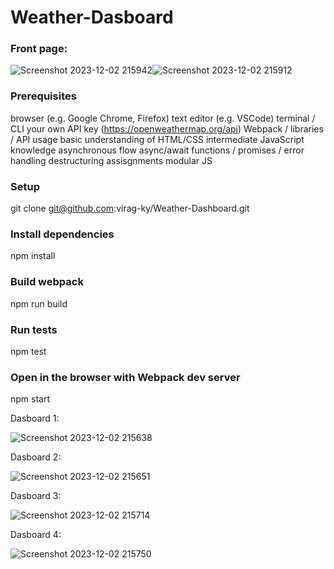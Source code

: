 # Weather-Dasboard

### Front page:

![Screenshot 2023-12-02 215942](https://github.com/RJ17069/Weather-Dasboard/assets/104430062/90085bb8-31eb-4e82-b1fd-fbe8168804b7)![Screenshot 2023-12-02 215912](https://github.com/RJ17069/Weather-Dasboard/assets/104430062/d8533d15-540f-4923-9ba6-a809f8a7f464)

### Prerequisites
browser (e.g. Google Chrome, Firefox)
text editor (e.g. VSCode)
terminal / CLI
your own API key (https://openweathermap.org/api)
Webpack / libraries / API usage
basic understanding of HTML/CSS
intermediate JavaScript knowledge
asynchronous flow
async/await functions / promises / error handling
destructuring assisgnments
modular JS

### Setup

git clone git@github.com:virag-ky/Weather-Dashboard.git

### Install dependencies

npm install

### Build webpack

npm run build

### Run tests

npm test

### Open in the browser with Webpack dev server

npm start

Dasboard 1:

![Screenshot 2023-12-02 215638](https://github.com/RJ17069/Weather-Dasboard/assets/104430062/c1ea85d1-2919-497e-bf22-c77b3f3d54fa)

Dasboard 2:

![Screenshot 2023-12-02 215651](https://github.com/RJ17069/Weather-Dasboard/assets/104430062/d063b0da-fa10-4bb2-a206-acf579185515)


Dasboard 3:

![Screenshot 2023-12-02 215714](https://github.com/RJ17069/Weather-Dasboard/assets/104430062/84ee36ee-27d5-4b03-a846-5da6d11a57e1)


Dasboard 4:

![Screenshot 2023-12-02 215750](https://github.com/RJ17069/Weather-Dasboard/assets/104430062/a76d6af3-f47f-46b8-ad95-c15ec3ca33d0)
